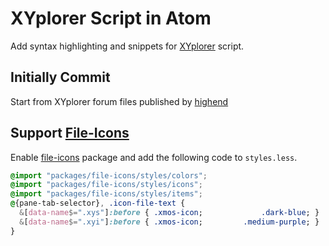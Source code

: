 # XYplorer Script in Atom

Add syntax highlighting and snippets for [XYplorer]( https://www.xyplorer.com/ "XYplorer Website" )  script.



## Initially Commit
Start from XYplorer forum files published by [highend](https://www.xyplorer.com/xyfc/viewtopic.php?f=7&t=14230)


## Support [File-Icons][1cf1d58f]

Enable [file-icons][1cf1d58f] package and add the following code to `styles.less`.

```css
@import "packages/file-icons/styles/colors";
@import "packages/file-icons/styles/icons";
@import "packages/file-icons/styles/items";
@{pane-tab-selector}, .icon-file-text {
  &[data-name$=".xys"]:before { .xmos-icon;             .dark-blue; }
  &[data-name$=".xyi"]:before { .xmos-icon;         .medium-purple; }
}
```

[1cf1d58f]: https://atom.io/packages/file-icons "file-icons"
